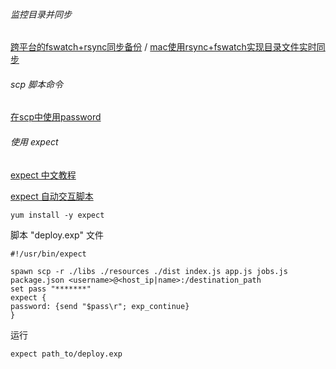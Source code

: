 ###### 监控目录并同步

[跨平台的fswatch+rsync同步备份](https://segmentfault.com/a/1190000018024251) / [mac使用rsync+fswatch实现目录文件实时同步](https://shadowdragons.github.io/2017/02/02/mac-rsync-fswatch/)

###### scp 脚本命令

[在scp中使用password](https://stackoverflow.com/questions/50096/how-to-pass-password-to-scp)

###### 使用 expect 

[expect 中文教程](http://xstarcd.github.io/wiki/shell/expect_handbook.html)

[expect 自动交互脚本](http://xstarcd.github.io/wiki/shell/expect.html)

```shell
yum install -y expect
```

脚本 "deploy.exp" 文件

```shell
#!/usr/bin/expect

spawn scp -r ./libs ./resources ./dist index.js app.js jobs.js package.json <username>@<host_ip|name>:/destination_path
set pass "*******"
expect {
password: {send "$pass\r"; exp_continue}
}
```

运行

```shell
expect path_to/deploy.exp
```



